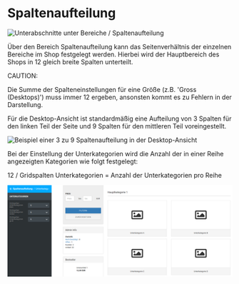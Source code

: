 # Spaltenaufteilung 

![](Bilder/styleedit4/se4_0073_BereicheSpaltenaufteilung.png "Unterabschnitte unter Bereiche /
      Spaltenaufteilung")

Über den Bereich Spaltenaufteilung kann das Seitenverhältnis der einzelnen Bereiche im Shop festgelegt werden. Hierbei wird der Hauptbereich des Shops in 12 gleich breite Spalten unterteilt.

CAUTION:

Die Summe der Spalteneinstellungen für eine Größe \(z.B. 'Gross \(Desktops\)'\) muss immer 12 ergeben, ansonsten kommt es zu Fehlern in der Darstellung.

Für die Desktop-Ansicht ist standardmäßig eine Aufteilung von 3 Spalten für den linken Teil der Seite und 9 Spalten für den mittleren Teil voreingestellt.

![](Bilder/styleedit4/se4a_0074_BereicheSpaltenaufteilungGross.png "Beispiel einer 3 zu 9 Spaltenaufteilung in der
      Desktop-Ansicht")

Bei der Einstellung der Unterkategorien wird die Anzahl der in einer Reihe angezeigten Kategorien wie folgt festgelegt:

12 / Gridspalten Unterkategorien = Anzahl der Unterkategorien pro Reihe

![](Bilder/styleedit4/se4_0075_BereicheSpaltenaufteilungUnterkategorien.png "Aufteilung der Unterkategorien bei einem Wert von 6")



